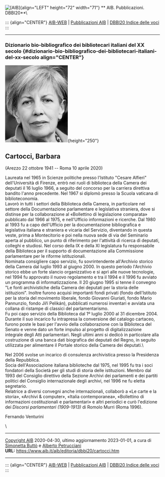 ![\[AIB\]](/aib/wi/aibv72.gif){align="LEFT" height="72" width="71"}
** AIB. Pubblicazioni. DBBI20**\

::: {align="CENTER"}
[AIB-WEB](/) \| [Pubblicazioni AIB](/pubblicazioni/) \| [DBBI20 Indice
delle voci](dbbi20.htm)
:::

------------------------------------------------------------------------

### Dizionario bio-bibliografico dei bibliotecari italiani del XX secolo {#dizionario-bio-bibliografico-dei-bibliotecari-italiani-del-xx-secolo align="CENTER"}

![\[Ritratto\]](cartocci.jpg){height="250"}

## Cartocci, Barbara

(Arezzo 22 ottobre 1941 -- Roma 10 aprile 2020)

Laureata nel 1965 in Scienze politiche presso l\'Istituto \"Cesare
Alfieri\" dell\'Università di Firenze, entrò nei ruoli di biblioteca
della Camera dei deputati il 16 luglio 1966, a seguito del concorso per
la carriera direttiva bandito l\'anno precedente. Nel 1967 si diplomò
presso la Scuola vaticana di biblioteconomia.\
Lavorò in tutti i settori della Biblioteca della Camera, in particolare
nel settore della Documentazione parlamentare e legislativa straniera,
dove si distinse per la collaborazione al «Bollettino di legislazione
comparata» pubblicato dal 1966 al 1975, e nell\'Ufficio informazioni e
ricerche. Dal 1980 al 1993 fu a capo dell\'Ufficio per la documentazione
bibliografica e legislativa italiana e straniera e vicaria del Servizio,
diventando in questa veste, prima a Montecitorio e poi nella nuova sede
di via del Seminario aperta al pubblico, un punto di riferimento per
l\'attività di ricerca di deputati, colleghi e studiosi. Nel corso della
IX e della XI legislatura fu responsabile della Biblioteca per il
supporto di documentazione alla Commissione parlamentare per le riforme
istituzionali.\
Nominata consigliere capo servizio, fu sovrintendente all\'Archivio
storico della Camera dal luglio 1993 al giugno 2000. In questo periodo
l\'Archivio storico ebbe un forte slancio organizzativo e si aprì alle
nuove tecnologie, nel 1994 fu approvato il nuovo regolamento e tra il
1994 e il 1996 fu avviato un programma di informatizzazione. Il 20
giugno 1995 si tenne il convegno \"Le fonti archivistiche della Camera
dei deputati per la storia delle istituzioni\". Inoltre furono acquisì
importanti fondi privati (fondo dell\'Istituto per la storia del
movimento liberale, fondo Giovanni Giuriati, fondo Mario Pannunzio,
fondo Jiří Pelikán), pubblicati numerosi inventari e avviata una collana
di ristampe di classici del parlamentarismo.\
Fu poi capo servizio della Biblioteca dal 1º luglio 2000 al 31 dicembre
2004. Durante il suo incarico fu intrapresa la conversione del catalogo
cartaceo, furono poste le basi per l\'avvio della collaborazione con la
Biblioteca del Senato e venne dato un forte impulso al progetto di
digitalizzazione integrale degli Atti parlamentari. Negli ultimi anni si
dedicò in particolare alla costruzione di una banca dati biografica dei
deputati del Regno, in seguito utilizzata per alimentare il Portale
storico della Camera dei deputati.\

Nel 2006 svolse un incarico di consulenza archivistica presso la
Presidenza della Repubblica.\
Socia dell\'Associazione italiana biblioteche dal 1975, nel 1995 fu tra
i soci fondatori della Società per gli studi di storia delle
istituzioni. Membro dal 1993 del Consiglio direttivo della Sezione
Archivi dei parlamenti e dei partiti politici del Consiglio
internazionale degli archivi, nel 1996 ne fu eletta segretario.\
Relatrice a diversi convegni anche internazionali, collaborò a «Le carte
e la storia», «Archivi & computer», «Italia contemporanea», «Bollettino
di informazioni costituzionali e parlamentari» e altri periodici e curò
l\'edizione dei *Discorsi parlamentari (1909-1913)* di Romolo Murri
(Roma 1996).

Fernando Venturini

\

------------------------------------------------------------------------

[Copyright AIB](/su-questo-sito/dichiarazione-di-copyright-aib-web/)
2020-04-30, ultimo aggiornamento 2023-01-01, a cura di [Simonetta
Buttò](/aib/redazione3.htm) e [Alberto
Petrucciani](/su-questo-sito/redazione-aib-web/)\
**URL:** https://www.aib.it/aib/editoria/dbbi20/cartocci.htm

------------------------------------------------------------------------

::: {align="CENTER"}
[AIB-WEB](/) \| [Pubblicazioni AIB](/pubblicazioni/) \| [DBBI20 Indice
delle voci](dbbi20.htm)
:::
